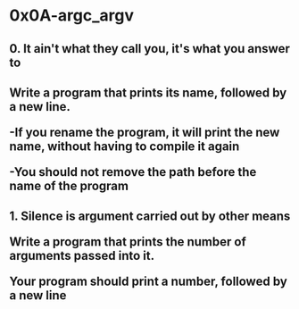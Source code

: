 <h1>0x0A-argc_argv</h1>

<h2>0. It ain't what they call you, it's what you answer to</h2>

<h2>Write a program that prints its name, followed by a new line.

-If you rename the program, it will print the new name, without having to compile it again

-You should not remove the path before the name of the program</h2>

<h2>1. Silence is argument carried out by other means

Write a program that prints the number of arguments passed into it.

Your program should print a number, followed by a new line</h2>


